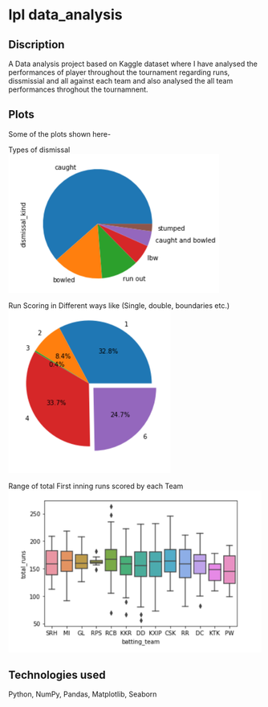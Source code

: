 # Ipl data_analysis

## Discription
A Data analysis project based on Kaggle dataset where I have analysed the performances of player throughout the tournament regarding runs, dissmissial and all against each team and also analysed the all team performances throghout the tournamnent.

## Plots
Some of the plots shown here-

Types of dismissal
![plot](./3476.png)

Run Scoring in Different ways like (Single, double, boundaries etc.)
![plot](./3478.png)

Range of total First inning runs scored by each Team
![plot](./3479.png)

## Technologies used
Python, NumPy, Pandas, Matplotlib, Seaborn
